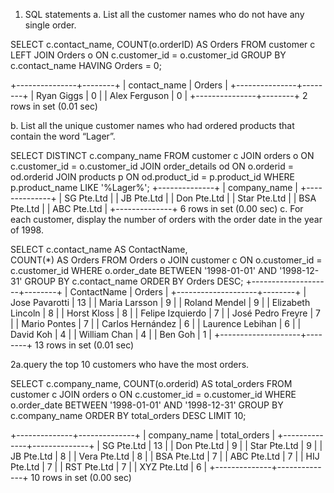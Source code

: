 1. SQL statements
a. List all the customer names who do not have any single order.

SELECT
c.contact_name,
COUNT(o.orderID) AS Orders
FROM
customer c
LEFT JOIN
Orders o ON c.customer_id = o.customer_id
GROUP BY
c.contact_name
HAVING
Orders = 0;

+---------------+--------+
| contact_name  | Orders |
+---------------+--------+
| Ryan Giggs    |      0 |
| Alex Ferguson |      0 |
+---------------+--------+
2 rows in set (0.01 sec)

b. List all the unique customer names who had ordered products that contain the word “Lager”.

SELECT DISTINCT c.company_name
FROM customer c
JOIN orders o ON c.customer_id = o.customer_id
JOIN order_details od ON o.orderid = od.orderid
JOIN products p ON od.product_id = p.product_id
WHERE p.product_name LIKE '%Lager%';
+--------------+
| company_name |
+--------------+
| SG Pte.Ltd   |
| JB Pte.Ltd   |
| Don Pte.Ltd  |
| Star Pte.Ltd |
| BSA Pte.Ltd  |
| ABC Pte.Ltd  |
+--------------+
6 rows in set (0.00 sec)
c. For each customer, display the number of orders with the order date in the year of 1998.

SELECT c.contact_name AS ContactName,      
COUNT(*) AS Orders 
FROM Orders o JOIN customer c ON o.customer_id = c.customer_id 
WHERE o.order_date BETWEEN '1998-01-01' AND '1998-12-31' 
GROUP BY c.contact_name 
ORDER BY Orders DESC;
+--------------------+--------+
| ContactName        | Orders |
+--------------------+--------+
| Jose Pavarotti     |     13 |
| Maria Larsson      |      9 |
| Roland Mendel      |      9 |
| Elizabeth Lincoln  |      8 |
| Horst Kloss        |      8 |
| Felipe Izquierdo   |      7 |
| José Pedro Freyre  |      7 |
| Mario Pontes       |      7 |
| Carlos Hernández   |      6 |
| Laurence Lebihan   |      6 |
| David Koh          |      4 |
| William Chan       |      4 |
| Ben Goh            |      1 |
+--------------------+--------+
13 rows in set (0.01 sec)

2a.query the top 10 customers who have the most orders.

SELECT c.company_name, COUNT(o.orderid) AS total_orders
FROM customer c
JOIN orders o ON c.customer_id = o.customer_id
WHERE o.order_date BETWEEN '1998-01-01' AND '1998-12-31'
GROUP BY c.company_name
ORDER BY total_orders DESC
LIMIT 10;

+--------------+--------------+
| company_name | total_orders |
+--------------+--------------+
| SG Pte.Ltd   |           13 |
| Don Pte.Ltd  |            9 |
| Star Pte.Ltd |            9 |
| JB Pte.Ltd   |            8 |
| Vera Pte.Ltd |            8 |
| BSA Pte.Ltd  |            7 |
| ABC Pte.Ltd  |            7 |
| HIJ Pte.Ltd  |            7 |
| RST Pte.Ltd  |            7 |
| XYZ Pte.Ltd  |            6 |
+--------------+--------------+
10 rows in set (0.00 sec)

